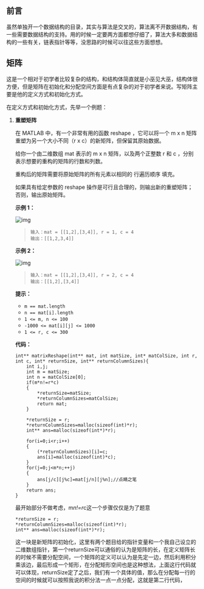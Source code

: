 ## 前言

虽然单独开一个数据结构的目录，其实与算法是交叉的，算法离不开数据结构，有一些需要数据结构的支持。用的时候一定要两方面都想仔细了，算法大多和数据结构的一些有关，链表指针等等，没思路的时候可以往这些方面想想。

## 矩阵

这是一个相对于初学者比较复杂的结构，和结构体简直就是小巫见大巫，结构体很方便，但是矩阵在初始化和分配空间方面是有点复杂的对于初学者来说。写矩阵主要是他的定义方式和初始化方式。

在定义方式和初始化方式，先举一个例题：

1. **重塑矩阵**

   在 MATLAB 中，有一个非常有用的函数 reshape ，它可以将一个 m x n 矩阵重塑为另一个大小不同（r x c）的新矩阵，但保留其原始数据。

   给你一个由二维数组 mat 表示的 m x n 矩阵，以及两个正整数 r 和 c ，分别表示想要的重构的矩阵的行数和列数。

   重构后的矩阵需要将原始矩阵的所有元素以相同的 行遍历顺序 填充。

   如果具有给定参数的 reshape 操作是可行且合理的，则输出新的重塑矩阵；否则，输出原始矩阵。

   **示例 1：**

   ![img](https://assets.leetcode.com/uploads/2021/04/24/reshape1-grid.jpg)

   > ```
   > 输入：mat = [[1,2],[3,4]], r = 1, c = 4
   > 输出：[[1,2,3,4]]
   > ```

   **示例 2：**

   ![img](https://assets.leetcode.com/uploads/2021/04/24/reshape2-grid.jpg)

   

   > ```
   > 输入：mat = [[1,2],[3,4]], r = 2, c = 4
   > 输出：[[1,2],[3,4]]
   > ```

   **提示：**

   - `m == mat.length`
   - `n == mat[i].length`
   - `1 <= m, n <= 100`
   - `-1000 <= mat[i][j] <= 1000`
   - `1 <= r, c <= 300`

   **代码：**

   ```
   int** matrixReshape(int** mat, int matSize, int* matColSize, int r, int c, int* returnSize, int** returnColumnSizes){
       int i,j;
       int m = matSize;
       int n = matColSize[0];
       if(m*n!=r*c)
       {
           *returnSize=matSize;
           *returnColumnSizes=matColSize;
           return mat;
       }
   
       *returnSize = r;
       *returnColumnSizes=malloc(sizeof(int)*r);
       int** ans=malloc(sizeof(int*)*r);
   
       for(i=0;i<r;i++)
       {
           (*returnColumnSizes)[i]=c;
           ans[i]=malloc(sizeof(int)*c);
       }
       for(j=0;j<m*n;++j)
       {
           ans[j/c][j%c]=mat[j/n][j%n];//点睛之笔
       }
       return ans;
   }
   ```

   最开始部分不做考虑，m*n!=r*c这一个步骤仅仅是为了题意

   ```
   *returnSize = r;
   *returnColumnSizes=malloc(sizeof(int)*r);
   int** ans=malloc(sizeof(int*)*r);
   ```

   这一块是新矩阵的初始化，这里有两个题目给的指针变量和一个我自己设立的二维数组指针，第一个returnSize可以通俗的认为是矩阵的长，在定义矩阵长的时候不需要分配空间，一个矩阵的定义可以认为是先定一边，然后利用积分乘该边，最后形成一个矩形，在分配矩形空间也是这种想法，上面这行代码就可以体现，returnSize定了之后，我们有一个具体的值，那么在分配每一行的空间的时候就可以按照我说的积分法一点一点分配，这就是第二行代码，